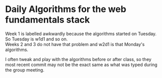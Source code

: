 # Daily Algorithms for the web fundamentals stack

Week 1 is labelled awkwardly because the algorithms started on Tuesday. So Tuesday is w1d1 and so on.  
Weeks 2 and 3 do not have that problem and w2d1 is that Monday's algorithms.

I often tweak and play with the algorithms before or after class, so they most recent commit may not be the exact same as what was typed during the group meeting.